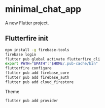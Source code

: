 # minimal_chat_app

A new Flutter project.

## Flutterfire init

```bash
npm install -g firebase-tools
firebase login
flutter pub global activate flutterfire_cli
export PATH="$PATH":"$HOME/.pub-cache/bin"
flutterfire configure
flutter pub add firebase_core
flutter pub add firebase_auth
flutter pub add cloud_firestore
```

Theme

```bash
flutter pub add provider
```
